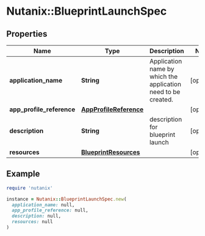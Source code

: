 # Nutanix::BlueprintLaunchSpec

## Properties

| Name | Type | Description | Notes |
| ---- | ---- | ----------- | ----- |
| **application_name** | **String** | Application name by which the application need to be created. | [optional] |
| **app_profile_reference** | [**AppProfileReference**](AppProfileReference.md) |  | [optional] |
| **description** | **String** | description for blueprint launch | [optional] |
| **resources** | [**BlueprintResources**](BlueprintResources.md) |  | [optional] |

## Example

```ruby
require 'nutanix'

instance = Nutanix::BlueprintLaunchSpec.new(
  application_name: null,
  app_profile_reference: null,
  description: null,
  resources: null
)
```

